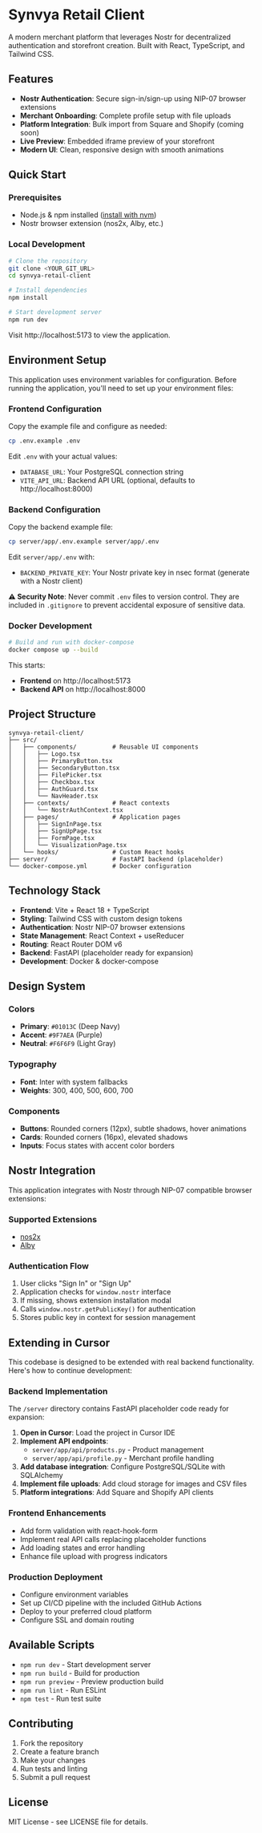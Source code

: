 # Synvya Retail Client

A modern merchant platform that leverages Nostr for decentralized authentication and storefront creation. Built with React, TypeScript, and Tailwind CSS.

## Features

- **Nostr Authentication**: Secure sign-in/sign-up using NIP-07 browser extensions
- **Merchant Onboarding**: Complete profile setup with file uploads
- **Platform Integration**: Bulk import from Square and Shopify (coming soon)
- **Live Preview**: Embedded iframe preview of your storefront
- **Modern UI**: Clean, responsive design with smooth animations

## Quick Start

### Prerequisites
- Node.js & npm installed ([install with nvm](https://github.com/nvm-sh/nvm#installing-and-updating))
- Nostr browser extension (nos2x, Alby, etc.)

### Local Development
```bash
# Clone the repository
git clone <YOUR_GIT_URL>
cd synvya-retail-client

# Install dependencies
npm install

# Start development server
npm run dev
```

Visit http://localhost:5173 to view the application.

## Environment Setup

This application uses environment variables for configuration. Before running the application, you'll need to set up your environment files:

### Frontend Configuration
Copy the example file and configure as needed:
```bash
cp .env.example .env
```

Edit `.env` with your actual values:
- `DATABASE_URL`: Your PostgreSQL connection string
- `VITE_API_URL`: Backend API URL (optional, defaults to http://localhost:8000)

### Backend Configuration
Copy the backend example file:
```bash
cp server/app/.env.example server/app/.env
```

Edit `server/app/.env` with:
- `BACKEND_PRIVATE_KEY`: Your Nostr private key in nsec format (generate with a Nostr client)

**⚠️ Security Note**: Never commit `.env` files to version control. They are included in `.gitignore` to prevent accidental exposure of sensitive data.

### Docker Development
```bash
# Build and run with docker-compose
docker compose up --build
```

This starts:
- **Frontend** on http://localhost:5173
- **Backend API** on http://localhost:8000

## Project Structure

```
synvya-retail-client/
├── src/
│   ├── components/          # Reusable UI components
│   │   ├── Logo.tsx
│   │   ├── PrimaryButton.tsx
│   │   ├── SecondaryButton.tsx
│   │   ├── FilePicker.tsx
│   │   ├── Checkbox.tsx
│   │   ├── AuthGuard.tsx
│   │   └── NavHeader.tsx
│   ├── contexts/            # React contexts
│   │   └── NostrAuthContext.tsx
│   ├── pages/               # Application pages
│   │   ├── SignInPage.tsx
│   │   ├── SignUpPage.tsx
│   │   ├── FormPage.tsx
│   │   └── VisualizationPage.tsx
│   └── hooks/               # Custom React hooks
├── server/                  # FastAPI backend (placeholder)
└── docker-compose.yml       # Docker configuration
```

## Technology Stack

- **Frontend**: Vite + React 18 + TypeScript
- **Styling**: Tailwind CSS with custom design tokens
- **Authentication**: Nostr NIP-07 browser extensions
- **State Management**: React Context + useReducer
- **Routing**: React Router DOM v6
- **Backend**: FastAPI (placeholder ready for expansion)
- **Development**: Docker & docker-compose

## Design System

### Colors
- **Primary**: `#01013C` (Deep Navy)
- **Accent**: `#9F7AEA` (Purple)
- **Neutral**: `#F6F6F9` (Light Gray)

### Typography
- **Font**: Inter with system fallbacks
- **Weights**: 300, 400, 500, 600, 700

### Components
- **Buttons**: Rounded corners (12px), subtle shadows, hover animations
- **Cards**: Rounded corners (16px), elevated shadows
- **Inputs**: Focus states with accent color borders

## Nostr Integration

This application integrates with Nostr through NIP-07 compatible browser extensions:

### Supported Extensions
- [nos2x](https://chrome.google.com/webstore/detail/nos2x/kpgefcfmnafjgpblomihpgmejjdanjjp)
- [Alby](https://chrome.google.com/webstore/detail/alby/iokeahhehimjnekafflcihljlcjccdbe)

### Authentication Flow
1. User clicks "Sign In" or "Sign Up"
2. Application checks for `window.nostr` interface
3. If missing, shows extension installation modal
4. Calls `window.nostr.getPublicKey()` for authentication
5. Stores public key in context for session management

## Extending in Cursor

This codebase is designed to be extended with real backend functionality. Here's how to continue development:

### Backend Implementation
The `/server` directory contains FastAPI placeholder code ready for expansion:

1. **Open in Cursor**: Load the project in Cursor IDE
2. **Implement API endpoints**: 
   - `server/app/api/products.py` - Product management
   - `server/app/api/profile.py` - Merchant profile handling
3. **Add database integration**: Configure PostgreSQL/SQLite with SQLAlchemy
4. **Implement file uploads**: Add cloud storage for images and CSV files
5. **Platform integrations**: Add Square and Shopify API clients

### Frontend Enhancements
- Add form validation with react-hook-form
- Implement real API calls replacing placeholder functions
- Add loading states and error handling
- Enhance file upload with progress indicators

### Production Deployment
- Configure environment variables
- Set up CI/CD pipeline with the included GitHub Actions
- Deploy to your preferred cloud platform
- Configure SSL and domain routing

## Available Scripts

- `npm run dev` - Start development server
- `npm run build` - Build for production
- `npm run preview` - Preview production build
- `npm run lint` - Run ESLint
- `npm test` - Run test suite

## Contributing

1. Fork the repository
2. Create a feature branch
3. Make your changes
4. Run tests and linting
5. Submit a pull request

## License

MIT License - see LICENSE file for details.
